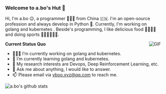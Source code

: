 ### Welcome to a.bo's Hut 👋



Hi, I'm a.bo 😉, a programmer 👨🏻‍💻 from China 🇨🇳. I'm an open-source profession and always develop in Python 🐍. Currently, I'm working on golang and kubernetes . Beside's programming, I like delicious food 🥗🥩🌮🍣 and doing sports 🏃⛹️‍♂️🏋🏼‍♂️.

  <img align="right" alt="GIF" src="https://media.giphy.com/media/iIqmM5tTjmpOB9mpbn/giphy.gif" />

**Current Status Quo**

- 👨🏻‍💻 I’m currently working on golang and kubernetes.
- 🌱 I’m currently learning golang and kubernetes.
- 🤔 My research interests are Devops, Deep Reinforcement Learning, etc.
- 💬 Ask me about anything, I would like to answer.
- 📫 Please email via yboo.xyz@qq.com to reach me.

![a.bo's github stats](https://github-readme-stats.vercel.app/api?username=a-bo&show_icons=true&hide_border=true)

